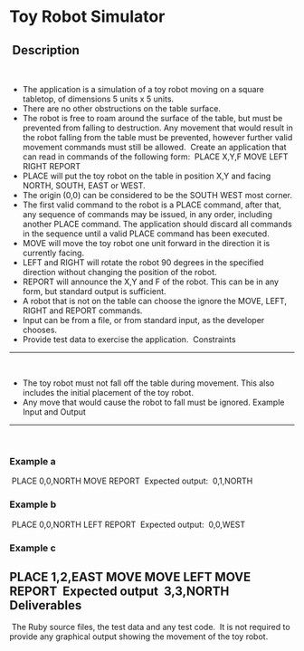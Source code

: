 Toy Robot Simulator
===================
​
Description
-----------
​
- The application is a simulation of a toy robot moving on a square tabletop,
  of dimensions 5 units x 5 units.
- There are no other obstructions on the table surface.
- The robot is free to roam around the surface of the table, but must be
  prevented from falling to destruction. Any movement that would result in the
  robot falling from the table must be prevented, however further valid
  movement commands must still be allowed.
​
Create an application that can read in commands of the following form:
​
    PLACE X,Y,F
    MOVE
    LEFT
    RIGHT
    REPORT
​
- PLACE will put the toy robot on the table in position X,Y and facing NORTH,
  SOUTH, EAST or WEST.
- The origin (0,0) can be considered to be the SOUTH WEST most corner.
- The first valid command to the robot is a PLACE command, after that, any
  sequence of commands may be issued, in any order, including another PLACE
  command. The application should discard all commands in the sequence until
  a valid PLACE command has been executed.
- MOVE will move the toy robot one unit forward in the direction it is
  currently facing.
- LEFT and RIGHT will rotate the robot 90 degrees in the specified direction
  without changing the position of the robot.
- REPORT will announce the X,Y and F of the robot. This can be in any form,
  but standard output is sufficient.
​
- A robot that is not on the table can choose the ignore the MOVE, LEFT, RIGHT
  and REPORT commands.
- Input can be from a file, or from standard input, as the developer chooses.
- Provide test data to exercise the application.
​
Constraints
-----------
​
- The toy robot must not fall off the table during movement. This also
  includes the initial placement of the toy robot.
- Any move that would cause the robot to fall must be ignored.
​
Example Input and Output
------------------------
​
### Example a
​
    PLACE 0,0,NORTH
    MOVE
    REPORT
​
Expected output:
​
    0,1,NORTH
​
### Example b
​
    PLACE 0,0,NORTH
    LEFT
    REPORT
​
Expected output:
​
    0,0,WEST
​
### Example c
​
    PLACE 1,2,EAST
    MOVE
    MOVE
    LEFT
    MOVE
    REPORT
​
Expected output
​
    3,3,NORTH
​
Deliverables
------------
​
The Ruby source files, the test data and any test code.
​
It is not required to provide any graphical output showing the movement of
the toy robot.